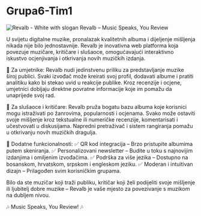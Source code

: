 # Grupa6-Tim1

![Revalb - White with slogan](https://github.com/user-attachments/assets/6abdefe5-dd62-4d10-9460-171ae26f31bf)
Revalb – Music Speaks, You Review

U svijetu digitalne muzike, pronalazak kvalitetnih albuma i dijeljenje mišljenja nikada nije bilo jednostavnije. Revalb je inovativna web platforma koja povezuje muzičare, kritičare i slušaoce, omogućavajući interaktivno iskustvo ocjenjivanja i otkrivanja novih muzičkih izdanja.

🎵 Za umjetnike: Revalb nudi jedinstvenu priliku za predstavljanje muzike široj publici. Svaki izvođač može kreirati svoj profil, dodavati albume i pratiti analitiku kako bi stekao uvid u reakcije publike. Kroz recenzije i ocjene, umjetnici dobijaju direktne povratne informacije koje im pomažu da unaprijede svoj rad.

💬 Za slušaoce i kritičare: Revalb pruža bogatu bazu albuma koje korisnici mogu istraživati po žanrovima, popularnosti i ocjenama. Svako može ostaviti svoje mišljenje kroz tekstualne ili numeričke recenzije, komentarisati i učestvovati u diskusijama. Napredni pretraživač i sistem rangiranja pomažu u otkrivanju novih muzičkih dragulja.

🔗 Dodatne funkcionalnosti:
✅ QR kod integracija – Brzo pristupite albumima putem skeniranja.
✅ Personalizovani newsletter – Budite u toku s najnovijim izdanjima i omiljenim izvođačima.
✅ Podrška za više jezika – Dostupno na bosanskom, hrvatskom, srpskom i engleskom jeziku.
✅ Moderan i intuitivan dizajn – Prilagođen svim korisničkim grupama.

Bilo da ste muzičar koji traži publiku, kritičar koji želi podijeliti svoje mišljenje ili ljubitelj dobre muzike – Revalb je vaše mjesto za povezivanje s muzikom na dubljem nivou.

🎶 Music Speaks, You Review! 🎶
